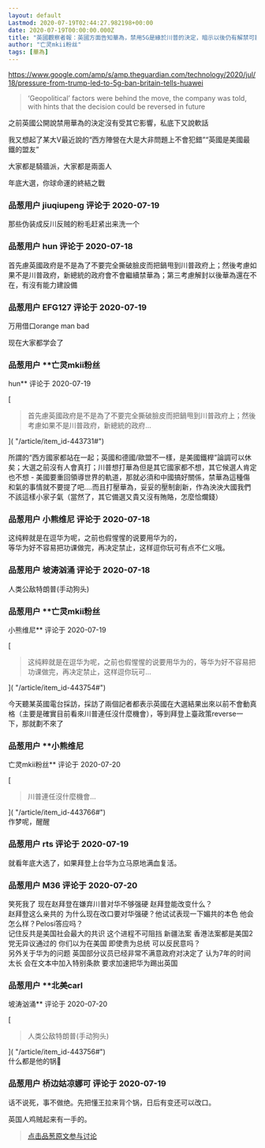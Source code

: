 ```yaml
---
layout: default
Lastmod: 2020-07-19T02:44:27.982198+00:00
date: 2020-07-19T00:00:00.000Z
title: "英國觀察者報：英國方面告知華為，禁用5G是緣於川普的決定，暗示以後仍有解禁可能"
author: "亡灵mkii粉丝"
tags: [華為]
---
```


https://www.google.com/amp/s/amp.theguardian.com/technology/2020/jul/18/pressure-from-trump-led-to-5g-ban-britain-tells-huawei  
  

> ‘Geopolitical’ factors were behind the move, the company was told, with hints that the decision could be reversed in future

  
  
之前英國公開說禁用華為的決定沒有受其它影響，私底下又說軟話  
  
我又想起了某大V最近說的“西方陣營在大是大非問題上不會犯錯”“英國是美國最鐵的盟友”  
  
大家都是騎牆派，大家都是兩面人  
  
年底大選，你球命運的終結之戰

            
### 品葱用户 **jiuqiupeng** 评论于 2020-07-19
        
那些伪装成反川反贼的粉毛赶紧出来洗一个
        


            
### 品葱用户 **hun** 评论于 2020-07-18
        
首先慮英國政府是不是為了不要完全撕破臉皮而把鍋甩到川普政府上；然後考慮如果不是川普政府，新總統的政府會不會繼續禁華為；第三考慮解封以後華為還在不在，有沒有能力建設備
        


            
### 品葱用户 **EFG127** 评论于 2020-07-19
        
万用借口orange man bad  
  
现在大家都学会了
        


            
### 品葱用户 **亡灵mkii粉丝 
hun** 评论于 2020-07-19
        
[

> 首先慮英國政府是不是為了不要完全撕破臉皮而把鍋甩到川普政府上；然後考慮如果不是川普政府，新總統的政府...

]( "/article/item_id-443731#")  
  
所謂的“西方國家都站在一起；英國和德國/歐盟不一樣，是美國鐵桿”論調可以休矣；大選之前沒有人會真打；川普想打華為但是其它國家都不想，其它候選人肯定也不想 - 美國要重回領導世界的軌道，那就必須和中國搞好關係，禁華為這種傷和氣的事情就不要提了吧....而且打壓華為，妥妥的壓制創新，作為泱泱大國我們不該這樣小家子氣（當然了，其它備選又貴又沒有賄賂，怎麼恰爛錢）
        


            
### 品葱用户 **小熊维尼** 评论于 2020-07-18
        
这纯粹就是在逗华为呢，之前也假惺惺的说要用华为的，  
等华为好不容易把功课做完，再决定禁止，这样逗你玩可有点不仁义哦。
        


            
### 品葱用户 **坡涛汹涌** 评论于 2020-07-18
        
人类公敌特朗普(手动狗头)
        


            
### 品葱用户 **亡灵mkii粉丝 
小熊维尼** 评论于 2020-07-19
        
[

> 这纯粹就是在逗华为呢，之前也假惺惺的说要用华为的，等华为好不容易把功课做完，再决定禁止，这样逗你玩可...

]( "/article/item_id-443754#")  
  
今天聽某英國電台採訪，採訪了兩個記者都表示英國在大選結果出來以前不會動真格（主要是確實目前看來川普連任沒什麼機會），等到拜登上臺政策reverse一下，那就劃不來了
        


            
### 品葱用户 **小熊维尼 
亡灵mkii粉丝** 评论于 2020-07-20
        
[

> 川普連任沒什麼機會...

]( "/article/item_id-443766#")  
作梦呢，醒醒
        


            
### 品葱用户 **rts** 评论于 2020-07-19
        
就看年底大选了，如果拜登上台华为立马原地满血复活。
        


            
### 品葱用户 **M36** 评论于 2020-07-20
        
笑死我了 现在赵拜登在嫌弃川普对华不够强硬 赵拜登能改变什么？  
赵拜登这么亲共的 为什么现在改口要对华强硬？他试试表现一下媚共的本色 他会怎么样？Pelosi答应吗？  
记住反共是美国社会最大的共识 这个进程不可阻挡 新疆法案 香港法案都是美国2党无异议通过的 你们以为在美国 即使贵为总统 可以反民意吗？  
另外关于华为的问题 英国部分议员已经非常不满意政府对决定了 认为7年的时间太长 会在文本中加入特别条款 要求加速把华为踢出英国
        


            
### 品葱用户 **北美carl 
坡涛汹涌** 评论于 2020-07-20
        
[

> 人类公敌特朗普(手动狗头)

]( "/article/item_id-443756#")  
什么都是他的锅💩
        


            
### 品葱用户 **桥边姑凉娜可** 评论于 2020-07-19
        
话不说死，事不做绝。先把懂王拉来背个锅，日后有变还可以改口。  
  
英国人鸡贼起来有一手的。
        






> [点击品葱原文参与讨论](https://pincong.rocks/article/21780)

